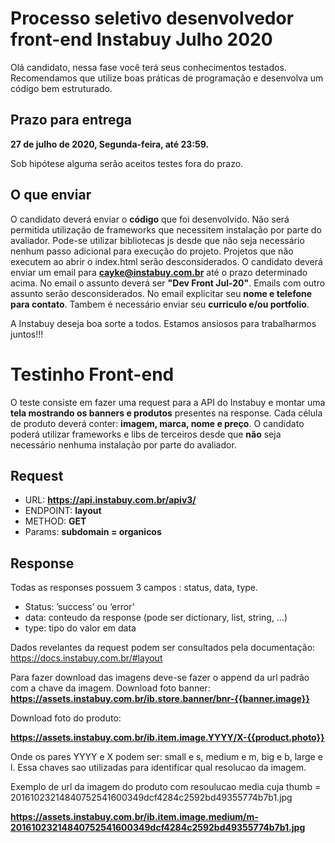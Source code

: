 # Processo seletivo desenvolvedor front-end Instabuy Julho 2020 #

Olá candidato, nessa fase você terá seus conhecimentos testados. 
Recomendamos que utilize boas práticas de programação e desenvolva um código bem estruturado. 

## Prazo para entrega ##
**27 de julho de 2020, Segunda-feira, até 23:59.** 

Sob hipótese alguma serão aceitos testes fora do prazo.


## O que enviar ##

O candidato deverá enviar o **código** que foi desenvolvido. Não será permitida utilização de frameworks que necessitem instalação por parte do avaliador. 
Pode-se utilizar bibliotecas js desde que não seja necessário nenhum passo adicional para execução do projeto.
Projetos que não executem ao abrir o index.html serão desconsiderados.
O candidato deverá enviar um email para **cayke@instabuy.com.br** até o prazo determinado acima. No email o assunto deverá ser **"Dev Front Jul-20"**. 
Emails com outro assunto serão desconsiderados.
No email explicitar seu **nome e telefone para contato**.
Tambem é necessário enviar seu **curriculo e/ou portfolio**.

A Instabuy deseja boa sorte a todos. Estamos ansiosos para trabalharmos juntos!!!


# Testinho Front-end #

O teste consiste em fazer uma request para a API do Instabuy e montar uma **tela mostrando os banners e produtos** presentes na response.
Cada célula de produto deverá conter: **imagem, marca, nome e preço**.
O candidato poderá utilizar frameworks e libs de terceiros desde que **não** seja necessário nenhuma instalação por parte do avaliador.


## Request ##

- URL:  **https://api.instabuy.com.br/apiv3/**
- ENDPOINT: **layout**
- METHOD: **GET**
- Params: **subdomain = organicos**

## Response ##

Todas as responses possuem 3 campos : status, data, type.

- Status: ’success’ ou ‘error’
- data: conteudo da response (pode ser dictionary, list, string, …)
- type: tipo do valor em data

Dados revelantes da request podem ser consultados pela documentação:
https://docs.instabuy.com.br/#layout
	
Para fazer download das imagens deve-se fazer o append da url padrão com a chave da imagem.
Download foto banner:
**https://assets.instabuy.com.br/ib.store.banner/bnr-{{banner.image}}**

Download foto do produto:

**https://assets.instabuy.com.br/ib.item.image.YYYY/X-{{product.photo}}**

Onde os pares YYYY e X podem ser: small e s, medium e m, big e b, large e l. Essa chaves sao utilizadas para identificar qual resolucao da imagem.

Exemplo de url da imagem do produto com resoulucao media cuja thumb = 20161023214840752541600349dcf4284c2592bd49355774b7b1.jpg

**https://assets.instabuy.com.br/ib.item.image.medium/m-20161023214840752541600349dcf4284c2592bd49355774b7b1.jpg**




